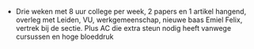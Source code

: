 - Drie weken met 8 uur college per week, 2 papers en 1 artikel hangend, overleg met Leiden, VU, werkgemeenschap, nieuwe baas Emiel Felix, vertrek bij de sectie. Plus AC die extra steun nodig heeft vanwege cursussen en hoge bloeddruk